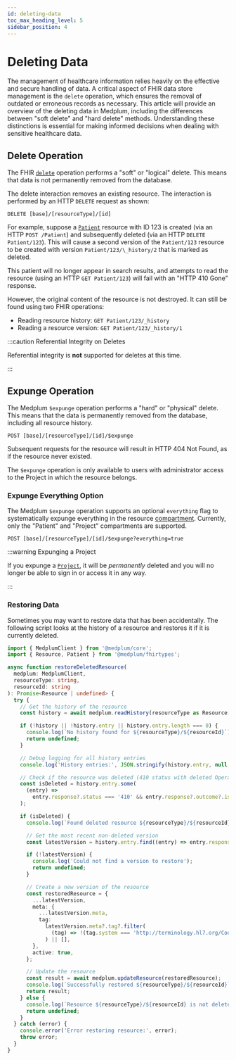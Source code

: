 ```yaml
---
id: deleting-data
toc_max_heading_level: 5
sidebar_position: 4
---
```


# Deleting Data

The management of healthcare information relies heavily on the effective and secure handling of data. A critical aspect of FHIR data store management is the `delete` operation, which ensures the removal of outdated or erroneous records as necessary. This article will provide an overview of the deleting data in Medplum, including the differences between "soft delete" and "hard delete" methods. Understanding these distinctions is essential for making informed decisions when dealing with sensitive healthcare data.

## Delete Operation

The FHIR [`delete`](https://hl7.org/fhir/http.html#delete) operation performs a "soft" or "logical" delete. This means that data is not permanently removed from the database.

The delete interaction removes an existing resource. The interaction is performed by an HTTP `DELETE` request as shown:

```
DELETE [base]/[resourceType]/[id]
```

For example, suppose a [`Patient`](/docs/api/fhir/resources/patient) resource with ID 123 is created (via an HTTP `POST /Patient`) and subsequently deleted (via an HTTP `DELETE Patient/123`). This will cause a second version of the `Patient/123` resource to be created with version `Patient/123/\_history/2` that is marked as deleted.

This patient will no longer appear in search results, and attempts to read the resource (using an HTTP `GET Patient/123`) will fail with an "HTTP 410 Gone" response.

However, the original content of the resource is not destroyed. It can still be found using two FHIR operations:

- Reading resource history: `GET Patient/123/_history`
- Reading a resource version: `GET Patient/123/_history/1`

:::caution Referential Integrity on Deletes

Referential integrity is **not** supported for deletes at this time.

:::

## Expunge Operation

The Medplum `$expunge` operation performs a "hard" or "physical" delete. This means that the data is permanently removed from the database, including all resource history.

```
POST [base]/[resourceType]/[id]/$expunge
```

Subsequent requests for the resource will result in HTTP 404 Not Found, as if the resource never existed.

The `$expunge` operation is only available to users with administrator access to the Project in which the resource belongs.

### Expunge Everything Option

The Medplum `$expunge` operation supports an optional `everything` flag to systematically expunge everything in the resource [compartment](https://hl7.org/fhir/R4/compartmentdefinition.html). Currently, only the "Patient" and "Project" compartments are supported.

```
POST [base]/[resourceType]/[id]/$expunge?everything=true
```

:::warning Expunging a Project

If you expunge a [`Project`](/docs/api/fhir/medplum/project), it will be _permanently_ deleted and you will no longer be able to sign in or access it in any way.

:::

### Restoring Data

Sometimes you may want to restore data that has been accidentally. The following script looks at the history of a resource and restores it if it is currently deleted.

```typescript
import { MedplumClient } from '@medplum/core';
import { Resource, Patient } from '@medplum/fhirtypes';

async function restoreDeletedResource(
  medplum: MedplumClient,
  resourceType: string,
  resourceId: string
): Promise<Resource | undefined> {
  try {
    // Get the history of the resource
    const history = await medplum.readHistory(resourceType as Resource['resourceType'], resourceId);

    if (!history || !history.entry || history.entry.length === 0) {
      console.log(`No history found for ${resourceType}/${resourceId}`);
      return undefined;
    }

    // Debug logging for all history entries
    console.log('History entries:', JSON.stringify(history.entry, null, 2));

    // Check if the resource was deleted (410 status with deleted OperationOutcome)
    const isDeleted = history.entry.some(
      (entry) =>
        entry.response?.status === '410' && entry.response?.outcome?.issue?.some((issue) => issue.code === 'deleted')
    );

    if (isDeleted) {
      console.log(`Found deleted resource ${resourceType}/${resourceId}`);

      // Get the most recent non-deleted version
      const latestVersion = history.entry.find((entry) => entry.response?.status === '200' && entry.resource)?.resource;

      if (!latestVersion) {
        console.log('Could not find a version to restore');
        return undefined;
      }

      // Create a new version of the resource
      const restoredResource = {
        ...latestVersion,
        meta: {
          ...latestVersion.meta,
          tag:
            latestVersion.meta?.tag?.filter(
              (tag) => !(tag.system === 'http://terminology.hl7.org/CodeSystem/v3-ActReason' && tag.code === 'DELETED')
            ) || [],
        },
        active: true,
      };

      // Update the resource
      const result = await medplum.updateResource(restoredResource);
      console.log(`Successfully restored ${resourceType}/${resourceId}`);
      return result;
    } else {
      console.log(`Resource ${resourceType}/${resourceId} is not deleted`);
      return undefined;
    }
  } catch (error) {
    console.error('Error restoring resource:', error);
    throw error;
  }
}
```
